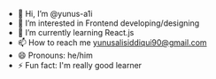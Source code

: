 - 👋 Hi, I’m @yunus-a1i
- 👀 I’m interested in Frontend developing/designing
- 🌱 I’m currently learning React.js
- 📫 How to reach me yunusalisiddiqui90@gmail.com
- 😄 Pronouns: he/him
- ⚡ Fun fact: I'm really good learner

<!---
yunus-a1i/yunus-a1i is a ✨ special ✨ repository because its `README.md` (this file) appears on your GitHub profile.
You can click the Preview link to take a look at your changes.
--->
